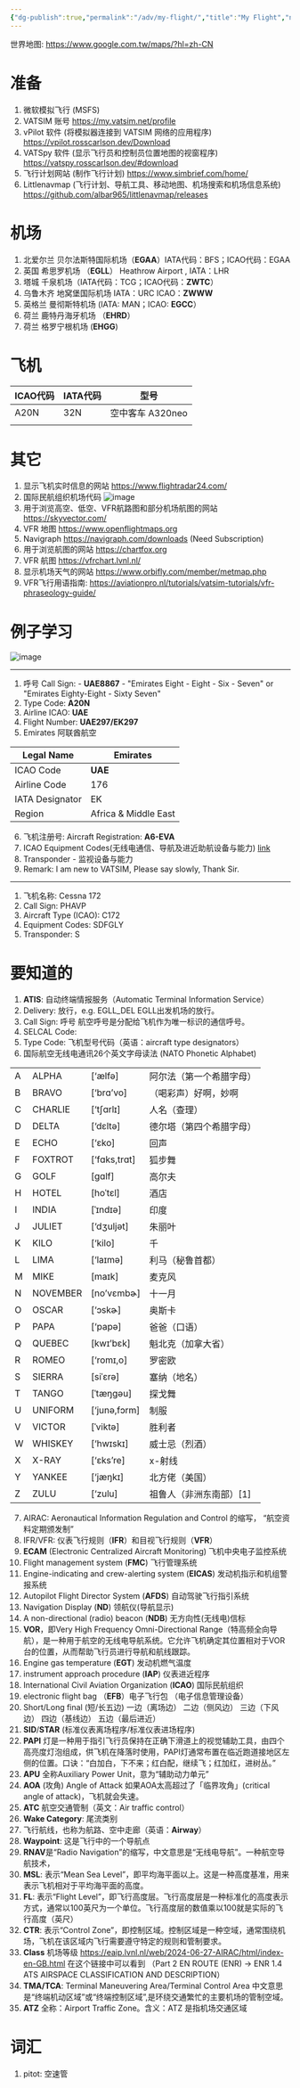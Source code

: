 ```yaml
---
{"dg-publish":true,"permalink":"/adv/my-flight/","title":"My Flight","noteIcon":""}
---
```



世界地图: https://www.google.com.tw/maps/?hl=zh-CN

# 准备

1. 微软模拟飞行 (MSFS)
 2. VATSIM 账号 https://my.vatsim.net/profile
 3. vPilot 软件 (将模拟器连接到 VATSIM 网络的应用程序) https://vpilot.rosscarlson.dev/Download
 4. VATSpy 软件 (显示飞行员和控制员位置地图的视窗程序) https://vatspy.rosscarlson.dev/#download
 5. 飞行计划网站 (制作飞行计划) https://www.simbrief.com/home/
 6. Littlenavmap (飞行计划、导航工具、移动地图、机场搜索和机场信息系统) https://github.com/albar965/littlenavmap/releases
 

# 机场
1. 北爱尔兰 贝尔法斯特国际机场（**EGAA**）IATA代码：BFS；ICAO代码：EGAA
2. 英国 希思罗机场 （**EGLL**） Heathrow Airport , IATA：LHR
3. 塔城 千泉机场（IATA代码：TCG；ICAO代码：**ZWTC**）
4. 乌鲁木齐 地窝堡国际机场 IATA：URC ICAO：**ZWWW**
5. 英格兰 曼彻斯特机场 (IATA: MAN；ICAO: **EGCC**）
6. 荷兰 鹿特丹海牙机场 （**EHRD**）
7. 荷兰 格罗宁根机场 (**EHGG**)

# 飞机

| ICAO代码 | IATA代码 | 型号           |
| ------ | ------ | ------------ |
| A20N   | 32N    | 空中客车 A320neo |
|        |        |              |


# 其它

1. 显示飞机实时信息的网站 https://www.flightradar24.com/
2. 国际民航组织机场代码 <img src="https://github.com/aaronmack/picx-images-hosting/raw/master/e/image.7ljvpq8wt3.webp" alt="image" />
3. 用于浏览高空、低空、VFR航路图和部分机场航图的网站 https://skyvector.com/
4. VFR 地图 https://www.openflightmaps.org
5. Navigraph https://navigraph.com/downloads (Need Subscription)
6. 用于浏览航图的网站 https://chartfox.org
7. VFR 航图 https://vfrchart.lvnl.nl/
8. 显示机场天气的网站 https://www.orbifly.com/member/metmap.php
9. VFR飞行用语指南: https://aviationpro.nl/tutorials/vatsim-tutorials/vfr-phraseology-guide/
# 例子学习

<img src="https://github.com/aaronmack/picx-images-hosting/raw/master/e/image.231r9k05x7.webp" alt="image" />

---

1. 呼号 Call Sign: - **UAE8867** - "Emirates Eight - Eight - Six - Seven" or "Emirates Eighty-Eight - Sixty Seven"
2. Type Code: **A20N**
3. Airline ICAO: **UAE**
4. Flight Number: **UAE297/EK297**
5. Emirates 阿联酋航空

| Legal Name      | Emirates             |
| --------------- | -------------------- |
| ICAO Code       | **UAE**              |
| Airline Code    | 176                  |
| IATA Designator | EK                   |
| Region          | Africa & Middle East |
6. 飞机注册号: Aircraft Registration: **A6-EVA**
7. ICAO Equipment Codes(无线电通信、导航及进近助航设备与能力) [link](https://support.foreflight.com/hc/en-us/articles/360049193173-ICAO-Equipment-and-PBN-Code-Setup-Guide)
1. Transponder - 监视设备与能力
2. Remark: I am new to VATSIM, Please say slowly, Thank Sir.

---
1. 飞机名称: Cessna 172
2. Call Sign: PHAVP
3. Aircraft Type (ICAO): C172
4. Equipment Codes: SDFGLY 
5. Transponder: S

# 要知道的

1. **ATIS**: 自动终端情报服务（Automatic Terminal Information Service）
2. Delivery: 放行，e.g. EGLL_DEL EGLL出发机场的放行。
3. Call Sign: 呼号 航空呼号是分配给飞机作为唯一标识的通信呼号。
4. SELCAL Code:
5. Type Code: 飞机型号代码（英语：aircraft type designators）
6. 国际航空无线电通讯26个英文字母读法 (NATO Phonetic Alphabet)

|   |   |   |   |
|---|---|---|---|
|A|ALPHA|[‘&aelig;lfə]|阿尔法（第一个希腊字母）|
|B|BRAVO|[‘brɑ’vo]|（喝彩声）好啊，妙啊|
|C|CHARLIE|[‘tʃɑrlɪ]|人名（查理）|
|D|DELTA|[‘dɛltə]|德尔塔（第四个希腊字母）|
|E|ECHO|[‘ɛko]|回声|
|F|FOXTROT|[‘fɑks,trɑt]|狐步舞|
|G|GOLF|[gɑlf]|高尔夫|
|H|HOTEL|[hoˈtɛl]|酒店|
|I|INDIA|[ˈɪndɪə]|印度|
|J|JULIET|[‘dʒuljət]|朱丽叶|
|K|KILO|[‘kilo]|千|
|L|LIMA|[‘laɪmə]|利马（秘鲁首都）|
|M|MIKE|[maɪk]|麦克风|
|N|NOVEMBER|[no’vɛmbɚ]|十一月|
|O|OSCAR|[‘ɔskɚ]|奥斯卡|
|P|PAPA|[‘papə]|爸爸（口语）|
|Q|QUEBEC|[kwɪ’bɛk]|魁北克（加拿大省）|
|R|ROMEO|[‘romɪ,o]|罗密欧|
|S|SIERRA|[siˈɛrə]|塞纳（地名）|
|T|TANGO|[ˈt&aelig;ŋɡəu]|探戈舞|
|U|UNIFORM|[‘junə,fɔrm]|制服|
|V|VICTOR|[ˈviktə]|胜利者|
|W|WHISKEY|[‘hwɪskɪ]|威士忌（烈酒）|
|X|X-RAY|[‘ɛks’re]|x-射线|
|Y|YANKEE|[‘j&aelig;ŋkɪ]|北方佬（美国）|
|Z|ZULU|[‘zulu]|祖鲁人（非洲东南部）[1]|
7. AIRAC: Aeronautical Information Regulation and Control 的缩写， “航空资料定期颁发制”
8. IFR/VFR: 仪表飞行规则（**IFR**）和目视飞行规则（**VFR**）
9. **ECAM** (Electronic Centralized Aircraft Monitoring) 飞机中央电子监控系统
10. Flight management system (**FMC**) 飞行管理系统
11. Engine-indicating and crew-alerting system (**EICAS**) 发动机指示和机组警报系统
12. Autopilot Flight Director System (**AFDS**) 自动驾驶飞行指引系统
13. Navigation Display (**ND**) 领航仪(导航显示)
14. A non-directional (radio) beacon (**NDB**) 无方向性(无线电)信标
15. **VOR**，即Very High Frequency Omni-Directional Range（特高频全向导航），是一种用于航空的无线电导航系统。它允许飞机确定其位置相对于VOR台的位置，从而帮助飞行员进行导航和航线跟踪。
16. Engine gas temperature (**EGT**) 发动机燃气温度
17. instrument approach procedure (**IAP**) 仪表进近程序
18. International Civil Aviation Organization (**ICAO**) 国际民航组织
19. electronic flight bag （**EFB**）电子飞行包 （电子信息管理设备）
20. Short/Long final (短/长五边) 一边（离场边） 二边（侧风边） 三边（下风边） 四边（基线边） 五边（最后进近）
21. **SID**/**STAR** (标准仪表离场程序/标准仪表进场程序)
22. **PAPI** 灯是一种用于指引飞行员保持在正确下滑道上的视觉辅助工具，由四个高亮度灯泡组成，供飞机在降落时使用，PAPI灯通常布置在临近跑道接地区左侧的位置。口诀：“白加白，下不来；红白配，继续飞；红加红，进树丛。”
23. **APU** 全称Auxiliary Power Unit，意为“辅助动力单元”
24. **AOA** (攻角) Angle of Attack 如果AOA太高超过了「临界攻角」(critical angle of attack)，飞机就会失速。
25. **ATC** 航空交通管制（英文：Air traffic control）
26. **Wake Category**: 尾流类别
27. 飞行航线，也称为航路、空中走廊（英语：**Airway**）
28. **Waypoint**: 这是飞行中的一个导航点
29. **RNAV**是“Radio Navigation”的缩写，中文意思是“无线电导航”。一种航空导航技术，
30. **MSL**: 表示“Mean Sea Level”，即平均海平面以上。这是一种高度基准，用来表示飞机相对于平均海平面的高度。
31. **FL**: 表示“Flight Level”，即飞行高度层。飞行高度层是一种标准化的高度表示方式，通常以100英尺为一个单位。飞行高度层的数值乘以100就是实际的飞行高度（英尺）
32. **CTR**: 表示“Control Zone”，即控制区域。控制区域是一种空域，通常围绕机场，飞机在该区域内飞行需要遵守特定的规则和管制要求。
33. **Class** 机场等级 https://eaip.lvnl.nl/web/2024-06-27-AIRAC/html/index-en-GB.html 在这个链接中可以看到 （Part 2 EN ROUTE (ENR) -> ENR 1.4 ATS AIRSPACE CLASSIFICATION AND DESCRIPTION）
34. **TMA/TCA**: Terminal Maneuvering Area/Terminal Control Area 中文意思是“终端机动区域”或“终端控制区域”,是环绕交通繁忙的主要机场的管制空域。
35. **ATZ** 全称：Airport Traffic Zone。含义：ATZ 是指机场交通区域

# 词汇

1. pitot: 空速管